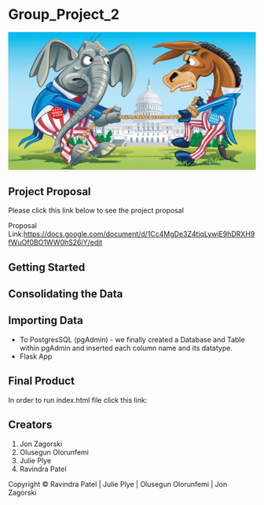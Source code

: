 # Group_Project_2

![](images/POLITICAL.png) 

## Project Proposal

Please click this link below to see the project proposal 

Proposal Link:https://docs.google.com/document/d/1Cc4MgDe3Z4tiqLywjE9hDRXH9fWuOf0BO1WW0hS26iY/edit

## Getting Started

## Consolidating the Data

## Importing Data 
* To PostgresSQL (pgAdmin) - we finally created a Database and Table within pgAdmin and inserted each column name and its datatype.
* Flask App

## Final Product 

In order to run index.html file click this link:

## Creators 
1. Jon Zagorski
2. Olusegun Olorunfemi
3. Julie Plye
4. Ravindra Patel













Copyright &copy; Ravindra Patel | Julie Plye | Olusegun Olorunfemi | Jon Zagorski
